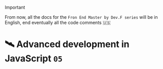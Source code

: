 > [!IMPORTANT]
> From now, all the docs for the `Fron End Master by Dev.F series` will be in English, end eventually all the code comments 🇺🇸

# 🛰️ Advanced development in JavaScript `05`

